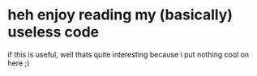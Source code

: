 # heh enjoy reading my (basically) useless code



if this is useful, well thats quite interesting because i put nothing cool on here ;)

